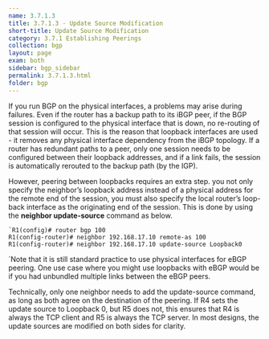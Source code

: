 ```yaml
---
name: 3.7.1.3
title: 3.7.1.3 - Update Source Modification
short-title: Update Source Modification
category: 3.7.1 Establishing Peerings
collection: bgp
layout: page
exam: both
sidebar: bgp_sidebar
permalink: 3.7.1.3.html
folder: bgp
---
```

If you run BGP on the physical interfaces, a problems may arise during failures. Even if the router has a backup path to its iBGP peer, if the BGP session is configured to the physical interface that is down, no re-routing of that session will occur. This is the reason that loopback interfaces are used - it removes any physical interface dependency from the iBGP topology. If a router has redundant paths to a peer, only one session needs to be configured between their loopback addresses, and if a link fails, the session is automatically rerouted to the backup path (by the IGP).

However, peering between loopbacks requires an extra step. you not only specify the neighbor’s loopback address instead of a physical address for the remote end of the session, you must also specify the local router’s loop- back interface as the originating end of the session. This is done by using the **neighbor update-source** command as below.
```
`R1(config)# router bgp 100
R1(config-router)# neighbor 192.168.17.10 remote-as 100
R1(config-router)# neighbor 192.168.17.10 update-source Loopback0
```
`Note that it is still standard practice to use physical interfaces for eBGP peering. One use case where you might use loopbacks with eBGP would be if you had unbundled multiple links between the eBGP peers.

Technically, only one neighbor needs to add the update-source command, as long as both agree on the destination of the peering. If R4 sets the update source to Loopback 0, but R5 does not, this ensures that R4 is always the TCP client and R5 is always the TCP server. In most designs, the update sources are modified on both sides for clarity. 

